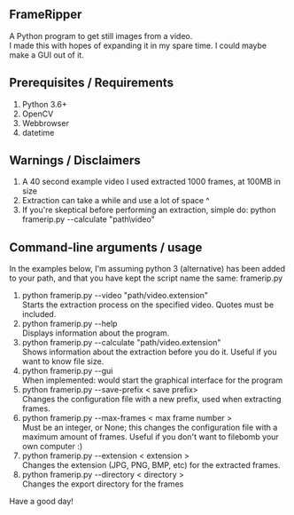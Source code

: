 ## FrameRipper
A Python program to get still images from a video. <br>
I made this with hopes of expanding it in my spare time. I could maybe make a GUI out of it.

## Prerequisites / Requirements
<ol>
<li>Python 3.6+</li>
<li>OpenCV</li>
<li>Webbrowser</li>
<li>datetime</li>
</ol>

## Warnings / Disclaimers
<ol>
<li>A 40 second example video I used extracted 1000 frames, at 100MB in size</li>
<li>Extraction can take a while and use a lot of space ^ </li>
<li>If you're skeptical before performing an extraction, simple do: python framerip.py --calculate "path\video"</li>
</ol>

## Command-line arguments / usage
In the examples below, I'm assuming python 3 (alternative) has been added to your path, and that you have kept the
script name the same: framerip.py
 1. python framerip.py --video "path/video.extension" <br>
Starts the extraction process on the specified video. Quotes must be included.
 2. python framerip.py --help <br>
Displays information about the program.
 3. python framerip.py --calculate "path/video.extension" <br>
Shows information about the extraction before you do it. Useful if you want to know file size.
 4. python framerip.py --gui <br>
When implemented: would start the graphical interface for the program
 5. python framerip.py --save-prefix < save prefix><br>
Changes the configuration file with a new prefix, used when extracting frames.
 6. python framerip.py --max-frames < max frame number ><br>
Must be an integer, or None; this changes the configuration file with a maximum amount of frames. Useful if you don't want to filebomb your own computer :)
 7. python framerip.py --extension < extension ><br>
Changes the extension (JPG, PNG, BMP, etc) for the extracted frames.
 8. python framerip.py --directory < directory ><br>
Changes the export directory for the frames

Have a good day!
